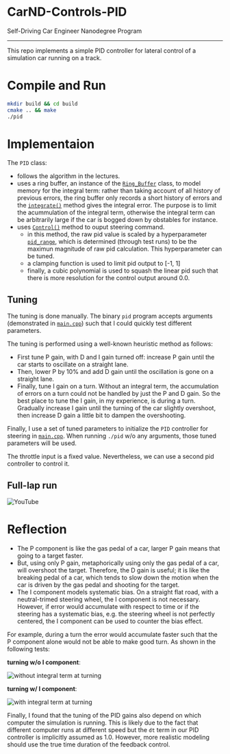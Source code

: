 # CarND-Controls-PID
Self-Driving Car Engineer Nanodegree Program

---

This repo implements a simple PID controller for lateral control of a simulation car running on a track.

# Compile and Run
```bash
mkdir build && cd build
cmake .. && make
./pid
```

# Implementaion

The `PID` class:
* follows the algorithm in the lectures.
* uses a ring buffer, an instance of the [`Ring_Buffer`](src/ring_buffer.h) class, to model memory for the integral term: rather than taking account of all history of previous errors, the ring buffer only records a short history of errors and the [`integrate()`]() method gives the integral error. The purpose is to limit the acummulation of the integral term, otherwise the integral term can be arbitrarily large if the car is bogged down by obstables for instance.
* uses [`Control()`](https://github.com/bo-rc/CarND-PID-Control-Project/blob/master/src/PID.cpp#L51) method to ouput steering command.
  * in this method, the raw pid value is scaled by a hyperparameter [`pid_range`](https://github.com/bo-rc/CarND-PID-Control-Project/blob/master/src/PID.cpp#L7), which is determined (through test runs) to be the maximun magnitude of raw pid calculation. This hyperparameter can be tuned.
  * a clamping function is used to limit pid output to [-1, 1]
  * finally, a cubic polynomial is used to squash the linear pid such that there is more resolution for the control output around 0.0.

## Tuning
The tuning is done manually. The binary `pid` program accepts arguments (demonstrated in [`main.cpp`](https://github.com/bo-rc/CarND-PID-Control-Project/blob/master/src/main.cpp#L38)) such that I could quickly test different parameters.

The tuning is performed using a well-known heuristic method as follows:
* First tune P gain, with D and I gain turned off: increase P gain until the car starts to oscillate on a straight lane.
* Then, lower P by 10% and add D gain until the oscillation is gone on a straight lane.
* Finally, tune I gain on a turn. Without an integral term, the accumulation of errors on a turn could not be handled by just the P and D gain. So the best place to tune the I gain, in my experience, is during a turn. Gradually increase I gain until the turning of the car slightly overshoot, then increase D gain a little bit to dampen the overshooting.

Finally, I use a set of tuned parameters to initialize the `PID` controller for steering in [`main.cpp`](https://github.com/bo-rc/CarND-PID-Control-Project/blob/master/src/main.cpp#L40). When running `./pid` w/o any arguments, those tuned parameters will be used.

The throttle input is a fixed value. Nevertheless, we can use a second pid controller to control it.

## Full-lap run
![YouTube](https://youtu.be/7HRzkOmXJs0)


# Reflection

* The P component is like the gas pedal of a car, larger P gain means that going to a target faster. 
* But, using only P gain, metaphorically using only the gas pedal of a car, will overshoot the target. Therefore, the D gain is useful; it is like the breaking pedal of a car, which tends to slow down the motion when the car is driven by the gas pedal and shooting for the target. 
* The I component models systematic bias. On a straight flat road, with a neutral-trimed steering wheel, the I component is not necessary. However, if error would accumulate with respect to time or if the steering has a systematic bias, e.g. the steering wheel is not perfectly centered, the I component can be used to counter the bias effect.

For example, during a turn the error would accumulate faster such that the P component alone would not be able to make good turn. As shown in the following tests:

__turning w/o I component__:

![without integral term at turning](pid-without-integrate.gif)

__turning w/ I component__:

![with integral term at turning](pid-with-integrate.gif)

Finally, I found that the tuning of the PID gains also depend on which computer the simulation is running. This is likely due to the fact that different computer runs at different speed but the `dt` term in our PID controller is implicitly assumed as 1.0. However, more realistic modeling should use the true time duration of the feedback control.

